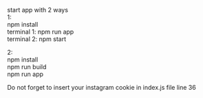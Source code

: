start app with 2 ways <br>
1:<br>
npm install<br>
terminal 1: npm run app <br>
terminal 2: npm start<br>

2: <br>
npm install<br>
npm run build<br>
npm run app<br>

Do not forget to insert your instagram cookie in index.js file line 36
